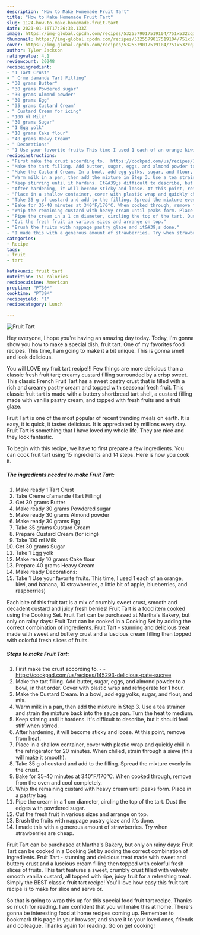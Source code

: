 ```yaml
---
description: "How to Make Homemade Fruit Tart"
title: "How to Make Homemade Fruit Tart"
slug: 1124-how-to-make-homemade-fruit-tart
date: 2021-01-16T17:26:33.133Z
image: https://img-global.cpcdn.com/recipes/5325579017519104/751x532cq70/fruit-tart-recipe-main-photo.jpg
thumbnail: https://img-global.cpcdn.com/recipes/5325579017519104/751x532cq70/fruit-tart-recipe-main-photo.jpg
cover: https://img-global.cpcdn.com/recipes/5325579017519104/751x532cq70/fruit-tart-recipe-main-photo.jpg
author: Tyler Jackson
ratingvalue: 4.1
reviewcount: 20248
recipeingredient:
- "1 Tart Crust"
- " Crme damande Tart Filling"
- "30 grams Butter"
- "30 grams Powdered sugar"
- "30 grams Almond powder"
- "30 grams Egg"
- "35 grams Custard Cream"
- " Custard Cream for icing"
- "100 ml Milk"
- "30 grams Sugar"
- "1 Egg yolk"
- "10 grams Cake flour"
- "40 grams Heavy Cream"
- " Decorations"
- "1 Use your favorite fruits This time I used 1 each of an orange kiwi and banana 10 strawberries a little bit of apple blueberries and raspberries"
recipeinstructions:
- "First make the crust according to.  https://cookpad.com/us/recipes/145293-delicious-pate-sucree"
- "Make the tart filling. Add butter, sugar, eggs, and almond powder to a bowl, in that order. Cover with plastic wrap and refrigerate for 1 hour."
- "Make the Custard Cream. In a bowl, add egg yolks, sugar, and flour, and mix."
- "Warm milk in a pan, then add the mixture in Step 3. Use a tea strainer and strain the mixture back into the sauce pan. Turn the heat to medium."
- "Keep stirring until it hardens. It&#39;s difficult to describe, but it should feel stiff when stirred."
- "After hardening, it will become sticky and loose. At this point, remove from heat."
- "Place in a shallow container, cover with plastic wrap and quickly chill in the refrigerator for 20 minutes. When chilled, strain through a sieve (this will make it smooth)."
- "Take 35 g of custard and add to the filling. Spread the mixture evenly in the crust."
- "Bake for 35-40 minutes at 340°F/170°C. When cooked through, remove from the oven and cool completely."
- "Whip the remaining custard with heavy cream until peaks form. Place in a pastry bag."
- "Pipe the cream in a 1 cm diameter, circling the top of the tart. Dust the edges with powdered sugar."
- "Cut the fresh fruit in various sizes and arrange on top."
- "Brush the fruits with nappage pastry glaze and it&#39;s done."
- "I made this with a generous amount of strawberries. Try when strawberries are cheap."
categories:
- Recipe
tags:
- fruit
- tart

katakunci: fruit tart 
nutrition: 151 calories
recipecuisine: American
preptime: "PT30M"
cooktime: "PT39M"
recipeyield: "1"
recipecategory: Lunch

---
```



![Fruit Tart](https://img-global.cpcdn.com/recipes/5325579017519104/751x532cq70/fruit-tart-recipe-main-photo.jpg)

Hey everyone, I hope you're having an amazing day today. Today, I'm gonna show you how to make a special dish, fruit tart. One of my favorites food recipes. This time, I am going to make it a bit unique. This is gonna smell and look delicious.

You will LOVE my fruit tart recipe!!! Few things are more delicious than a classic fresh fruit tart; creamy custard filling surrounded by a crisp sweet. This classic French Fruit Tart has a sweet pastry crust that is filled with a rich and creamy pastry cream and topped with seasonal fresh fruit. This classic fruit tart is made with a buttery shortbread tart shell, a custard filling made with vanilla pastry cream, and topped with fresh fruits and a fruit glaze.

Fruit Tart is one of the most popular of recent trending meals on earth. It is easy, it is quick, it tastes delicious. It is appreciated by millions every day. Fruit Tart is something that I have loved my whole life. They are nice and they look fantastic.


To begin with this recipe, we have to first prepare a few ingredients. You can cook fruit tart using 15 ingredients and 14 steps. Here is how you cook it.

<!--inarticleads1-->

##### The ingredients needed to make Fruit Tart:

1. Make ready 1 Tart Crust
1. Take  Crème d&#39;amande (Tart Filling)
1. Get 30 grams Butter
1. Make ready 30 grams Powdered sugar
1. Make ready 30 grams Almond powder
1. Make ready 30 grams Egg
1. Take 35 grams Custard Cream
1. Prepare  Custard Cream (for icing)
1. Take 100 ml Milk
1. Get 30 grams Sugar
1. Take 1 Egg yolk
1. Make ready 10 grams Cake flour
1. Prepare 40 grams Heavy Cream
1. Make ready  Decorations:
1. Take 1 Use your favorite fruits. This time, I used 1 each of an orange, kiwi, and banana, 10 strawberries, a little bit of apple, blueberries, and raspberries)


Each bite of this fruit tart is a mix of crumbly sweet crust, smooth and decadent custard and juicy fresh berries! Fruit Tart is a food item cooked using the Cooking Set. Fruit Tart can be purchased at Martha&#39;s Bakery, but only on rainy days: Fruit Tart can be cooked in a Cooking Set by adding the correct combination of ingredients. Fruit Tart - stunning and delicious treat made with sweet and buttery crust and a luscious cream filling then topped with colorful fresh slices of fruits. 

<!--inarticleads2-->

##### Steps to make Fruit Tart:

1. First make the crust according to. -  - https://cookpad.com/us/recipes/145293-delicious-pate-sucree
1. Make the tart filling. Add butter, sugar, eggs, and almond powder to a bowl, in that order. Cover with plastic wrap and refrigerate for 1 hour.
1. Make the Custard Cream. In a bowl, add egg yolks, sugar, and flour, and mix.
1. Warm milk in a pan, then add the mixture in Step 3. Use a tea strainer and strain the mixture back into the sauce pan. Turn the heat to medium.
1. Keep stirring until it hardens. It&#39;s difficult to describe, but it should feel stiff when stirred.
1. After hardening, it will become sticky and loose. At this point, remove from heat.
1. Place in a shallow container, cover with plastic wrap and quickly chill in the refrigerator for 20 minutes. When chilled, strain through a sieve (this will make it smooth).
1. Take 35 g of custard and add to the filling. Spread the mixture evenly in the crust.
1. Bake for 35-40 minutes at 340°F/170°C. When cooked through, remove from the oven and cool completely.
1. Whip the remaining custard with heavy cream until peaks form. Place in a pastry bag.
1. Pipe the cream in a 1 cm diameter, circling the top of the tart. Dust the edges with powdered sugar.
1. Cut the fresh fruit in various sizes and arrange on top.
1. Brush the fruits with nappage pastry glaze and it&#39;s done.
1. I made this with a generous amount of strawberries. Try when strawberries are cheap.


Fruit Tart can be purchased at Martha&#39;s Bakery, but only on rainy days: Fruit Tart can be cooked in a Cooking Set by adding the correct combination of ingredients. Fruit Tart - stunning and delicious treat made with sweet and buttery crust and a luscious cream filling then topped with colorful fresh slices of fruits. This tart features a sweet, crumbly crust filled with velvety smooth vanilla custard, all topped with ripe, juicy fruit for a refreshing treat. Simply the BEST classic fruit tart recipe! You&#39;ll love how easy this fruit tart recipe is to make for slice and serve or. 

So that is going to wrap this up for this special food fruit tart recipe. Thanks so much for reading. I am confident that you will make this at home. There's gonna be interesting food at home recipes coming up. Remember to bookmark this page in your browser, and share it to your loved ones, friends and colleague. Thanks again for reading. Go on get cooking!

